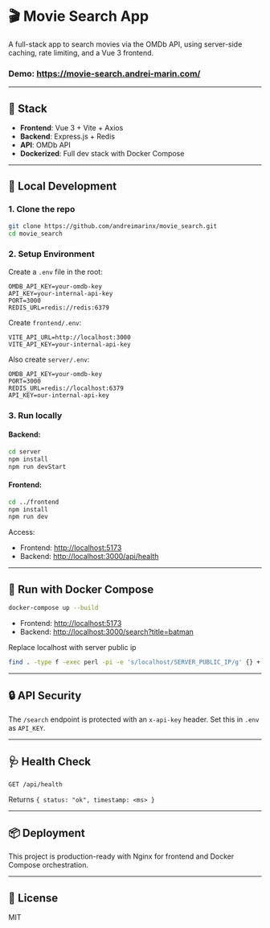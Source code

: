 # 🎬 Movie Search App

A full-stack app to search movies via the OMDb API, using server-side caching, rate limiting, and a Vue 3 frontend.

### Demo: https://movie-search.andrei-marin.com/

---

## 🧱 Stack

- **Frontend**: Vue 3 + Vite + Axios
- **Backend**: Express.js + Redis
- **API**: OMDb API
- **Dockerized**: Full dev stack with Docker Compose

---

## 🚀 Local Development

### 1. Clone the repo

```bash
git clone https://github.com/andreimarinx/movie_search.git
cd movie_search
```

### 2. Setup Environment

Create a `.env` file in the root:

```env
OMDB_API_KEY=your-omdb-key
API_KEY=your-internal-api-key
PORT=3000
REDIS_URL=redis://redis:6379
```

Create `frontend/.env`:

```env
VITE_API_URL=http://localhost:3000
VITE_API_KEY=your-internal-api-key
```
Also create `server/.env`:

```env
OMDB_API_KEY=your-omdb-key
PORT=3000
REDIS_URL=redis://localhost:6379
API_KEY=our-internal-api-key
```
### 3. Run locally

#### Backend:

```bash
cd server
npm install
npm run devStart
```

#### Frontend:

```bash
cd ../frontend
npm install
npm run dev
```

Access:  
- Frontend: [http://localhost:5173](http://localhost:5173)  
- Backend: [http://localhost:3000/api/health](http://localhost:3000/api/health)

---

## 🐳 Run with Docker Compose

```bash
docker-compose up --build
```

- Frontend: [http://localhost:5173](http://localhost:5173)  
- Backend: [http://localhost:3000/search?title=batman](http://localhost:3000/search?title=batman)

Replace localhost with server public ip
```bash
find . -type f -exec perl -pi -e 's/localhost/SERVER_PUBLIC_IP/g' {} +
```

---

## 🔒 API Security

The `/search` endpoint is protected with an `x-api-key` header. Set this in `.env` as `API_KEY`.

---

## 🩺 Health Check

```http
GET /api/health
```

Returns `{ status: "ok", timestamp: <ms> }`

---

## 📦 Deployment

This project is production-ready with Nginx for frontend and Docker Compose orchestration.

---

## 📄 License

MIT
